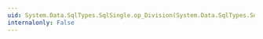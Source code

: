 ```yaml
---
uid: System.Data.SqlTypes.SqlSingle.op_Division(System.Data.SqlTypes.SqlSingle,System.Data.SqlTypes.SqlSingle)
internalonly: False
---
```

